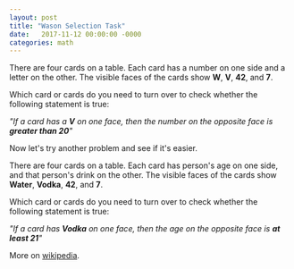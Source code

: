```yaml
---
layout: post
title: "Wason Selection Task"
date:   2017-11-12 00:00:00 -0000
categories: math
---
```

There are four cards on a table. Each card has a number on one side and a letter on the other. The visible faces of the cards show **W**, **V**, **42**, and **7**.

Which card or cards do you need to turn over to check whether the following statement is true:

*"If a card has a **V** on one face, then the number on the opposite face is **greater than 20**"*
<!--more-->

Now let's try another problem and see if it's easier.

There are four cards on a table. Each card has person's age on one side, and that person's drink on the other. The visible faces of the cards show **Water**, **Vodka**, **42**, and **7**.

Which card or cards do you need to turn over to check whether the following statement is true:

*"If a card has **Vodka** on one face, then the age on the opposite face is **at least 21**"*

More on [wikipedia](https://en.wikipedia.org/wiki/Wason_selection_task).
